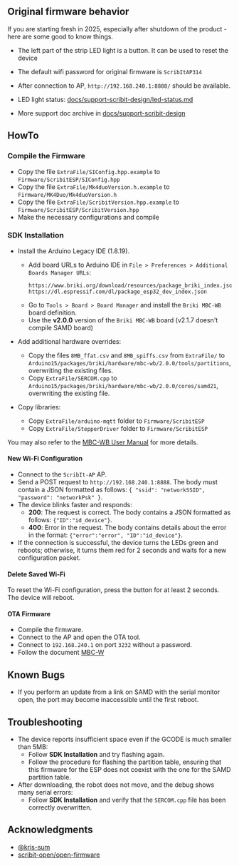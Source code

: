 

## Original firmware behavior

If you are starting fresh in 2025, especially after shutdown of the product - here are some good to know things.

- The left part of the strip LED light is a button. It can be used to reset the device
- The default wifi password for original firmware is `ScribItAP314`
- After connection to AP, `http://192.168.240.1:8888/` should be available.

- LED light status: [docs/support-scribit-design/led-status.md]()
- More support doc archive in [docs/support-scribit-design]()


## HowTo

### Compile the Firmware
- Copy the file `ExtraFile/SIConfig.hpp.example` to `Firmware/ScribitESP/SIConfig.hpp`
- Copy the file `ExtraFile/Mk4duoVersion.h.example` to `Firmware/MK4Duo/Mk4duoVersion.h`
- Copy the file `ExtraFile/ScribitVersion.hpp.example` to `Firmware/ScribitESP/ScribitVersion.hpp`
- Make the necessary configurations and compile

### SDK Installation

- Install the Arduino Legacy IDE (1.8.19).
    - Add board URLs to Arduino IDE in `File > Preferences > Additional Boards Manager URLs`:
        ```
        https://www.briki.org/download/resources/package_briki_index.json
        https://dl.espressif.com/dl/package_esp32_dev_index.json
        ```
    - Go to `Tools > Board > Board Manager` and install the `Briki MBC-WB` board definition.
    - Use the **v2.0.0** version of the `Briki MBC-WB` board (v2.1.7 doesn't compile SAMD board)

- Add additional hardware overrides:
    - Copy the files `8MB_ffat.csv` and `8MB_spiffs.csv` from `ExtraFile/` to `Arduino15/packages/briki/hardware/mbc-wb/2.0.0/tools/partitions`, overwriting the existing files.
    - Copy `ExtraFile/SERCOM.cpp` to `Arduino15/packages/briki/hardware/mbc-wb/2.0.0/cores/samd21`, overwriting the existing file.

- Copy libraries:
    - Copy `ExtraFile/arduino-mqtt` folder to `Firmware/ScribitESP`
    - Copy `ExtraFile/StepperDriver` folder to `Firmware/ScribitESP`

You may also refer to the [MBC-WB User Manual](docs/MBC-WB-UserManual_v-2-1-min-1.pdf) for more details.

#### New Wi-Fi Configuration
- Connect to the `ScribIt-AP` AP.
- Send a POST request to `http://192.168.240.1:8888`. The body must contain a JSON formatted as follows: `{ "ssid": "networkSSID", "password": "networkPsk" }`.
- The device blinks faster and responds:
  - **200**: The request is correct. The body contains a JSON formatted as follows: `{"ID":"id_device"}`.
  - **400**: Error in the request. The body contains details about the error in the format: `{"error":"error", "ID":"id_device"}`.
- If the connection is successful, the device turns the LEDs green and reboots; otherwise, it turns them red for 2 seconds and waits for a new configuration packet.

#### Delete Saved Wi-Fi
To reset the Wi-Fi configuration, press the button for at least 2 seconds. The device will reboot.

#### OTA Firmware
- Compile the firmware.
- Connect to the AP and open the OTA tool.
- Connect to `192.168.240.1` on port `3232` without a password.
- Follow the document [MBC-W](docs/MBC-WB-UserManual_v-2-1-min-1.pdf)

## Known Bugs
- If you perform an update from a link on SAMD with the serial monitor open, the port may become inaccessible until the first reboot.

## Troubleshooting
- The device reports insufficient space even if the GCODE is much smaller than 5MB:
  - Follow **SDK Installation** and try flashing again.
  - Follow the procedure for flashing the partition table, ensuring that this firmware for the ESP does not coexist with the one for the SAMD partition table.
- After downloading, the robot does not move, and the debug shows many serial errors:
  - Follow **SDK Installation** and verify that the `SERCOM.cpp` file has been correctly overwritten.

## Acknowledgments

- [@kris-sum](https://github.com/kris-sum)
- [scribit-open/open-firmware](https://github.com/scribit-open/open-firmware)
